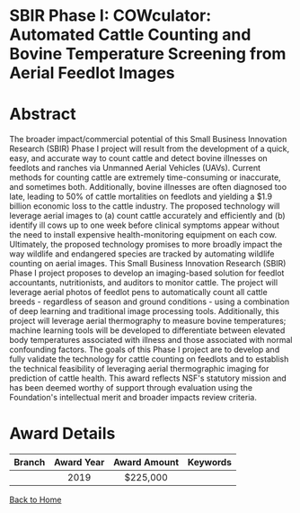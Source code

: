 
SBIR Phase I: COWculator: Automated Cattle Counting and Bovine Temperature Screening from Aerial Feedlot Images
===============================================================================================================

# Abstract


The broader impact/commercial potential of this Small Business Innovation Research (SBIR) Phase I project will result from the development of a quick, easy, and accurate way to count cattle and detect bovine illnesses on feedlots and ranches via Unmanned Aerial Vehicles (UAVs). Current methods for counting cattle are extremely time-consuming or inaccurate, and sometimes both. Additionally, bovine illnesses are often diagnosed too late, leading to 50% of cattle mortalities on feedlots and yielding a $1.9 billion economic loss to the cattle industry. The proposed technology will leverage aerial images to (a) count cattle accurately and efficiently and (b) identify ill cows up to one week before clinical symptoms appear without the need to install expensive health-monitoring equipment on each cow. Ultimately, the proposed technology promises to more broadly impact the way wildlife and endangered species are tracked by automating wildlife counting on aerial images. This Small Business Innovation Research (SBIR) Phase I project proposes to develop an imaging-based solution for feedlot accountants, nutritionists, and auditors to monitor cattle. The project will leverage aerial photos of feedlot pens to automatically count all cattle breeds - regardless of season and ground conditions - using a combination of deep learning and traditional image processing tools. Additionally, this project will leverage aerial thermography to measure bovine temperatures; machine learning tools will be developed to differentiate between elevated body temperatures associated with illness and those associated with normal confounding factors. The goals of this Phase I project are to develop and fully validate the technology for cattle counting on feedlots and to establish the technical feasibility of leveraging aerial thermographic imaging for prediction of cattle health. This award reflects NSF's statutory mission and has been deemed worthy of support through evaluation using the Foundation's intellectual merit and broader impacts review criteria.  

# Award Details

|Branch|Award Year|Award Amount|Keywords|
| :---: | :---: | :---: | :---: |
||2019|$225,000||
  
  


[Back to Home](https://github.com/chrischow/dod_sbir_awards#483)